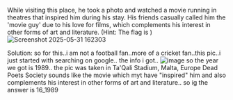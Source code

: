 While visiting this place, he took a photo and watched a movie running in
theatres that inspired him during his stay. His friends casually called him the
'movie guy' due to his love for films, which complements his interest in other
forms of art and literature.
(Hint: The flag is <number of alphabets in the movie he watched_year he watched>)
![Screenshot 2025-05-31 162303](https://github.com/user-attachments/assets/13066cc3-8dc7-4aa6-9530-52cac885a360)



Solution:
so for this..i am not a football fan..more of a cricket fan..this pic..i just started with searching on google..
the info i got..
![image](https://github.com/user-attachments/assets/1e93c92f-8a19-414a-8436-af40e1eb60c5)
so the year we got is 1989..
the pic was taken in Ta'Qali Stadium, Malta, Europe
Dead Poets Society sounds like the movie which myt have "inspired" him and also complements his interest in other forms of art and literature..
so ig the answer is 16_1989
